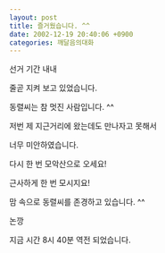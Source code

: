 ```yaml
---
layout: post
title: 즐거웠습니다. ^^
date: 2002-12-19 20:40:06 +0900
categories: 깨달음의대화
---
```

선거 기간 내내
  
줄곧 지켜 보고 있었습니다.
  
동렬씨는 참 멋진 사람입니다. ^^
  
저번 제 지근거리에 왔는데도 만나자고 못해서
  
너무 미안하였습니다.
  
다시 한 번 모악산으로 오세요!
  
근사하게 한 번 모시지요!
  
맘 속으로 동렬씨를 존경하고 있습니다. ^^
  

  
논깡
  

  
지금 시간 8시 40분 역전 되었습니다.